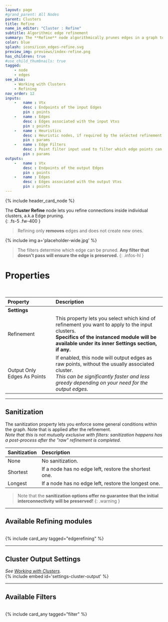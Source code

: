 ```yaml
---
layout: page
#grand_parent: All Nodes
parent: Clusters
title: Refine
name_in_editor: "Cluster : Refine"
subtitle: Algorithmic edge refinement
summary: The **Refine** node algorithmically prunes edges in a graph to enforce specific properties, allowing selection of refinement type and optional sanitization to restore edges based on predefined conditions.
color: blue
splash: icons/icon_edges-refine.svg
preview_img: previews/index-refine.png
has_children: true
#use_child_thumbnails: true
tagged:
    - node
    - edges
see_also: 
    - Working with Clusters
    - Refining
nav_order: 12
inputs:
    -   name : Vtx
        desc : Endpoints of the input Edges
        pin : points
    -   name : Edges
        desc : Edges associated with the input Vtxs
        pin : points
    -   name : Heuristics
        desc : Heuristic nodes, if required by the selected refinement.
        pin : params
    -   name : Edge Filters
        desc : Point filter input used to filter which edge points can be processed.
        pin : params
outputs:
    -   name : Vtx
        desc : Endpoints of the output Edges
        pin : points
    -   name : Edges
        desc : Edges associated with the output Vtxs
        pin : points
---
```


{% include header_card_node %}

The **Cluster Refine** node lets you refine connections inside individual clusters, a.k.a Edge pruning.  
{: .fs-5 .fw-400 } 

> Refining only **removes** edges and does not create new ones.

{% include img a='placeholder-wide.jpg' %}

> The filters determine which edge can be pruned. **Any filter that doesn't pass will ensure the edge is preserved.**
{: .infos-hl }

# Properties
<br>

| Property       | Description          |
|:-------------|:------------------|
|**Settings**||
| Refinement           | This property lets you select which kind of refinement you want to apply to the input clusters.<br>**Specifics of the instanced module will be available under its inner Settings section, if any.**  |
| Output Only Edges As Points | If enabled, this node will output edges as raw points, without the usually associated cluster.<br>*This can be significantly faster and less greedy depending on your need for the output edges.* |

---
## Sanitization
The sanitization property lets you enforce some general conditions within the graph. Note that is applied after the refinement.  
*Note that this is not mutually exclusive with filters: sanitization happens has a post-process after the "raw" refinement is completed.*

| Sanitization       | Description          |
|:-------------|:------------------|
| None           | No sanitization.  |
| Shortest           | If a node has no edge left, restore the shortest one.|
| Longest           | If a node has no edge left, restore the longest one.|

> Note that the **sanitization options offer no guarantee that the initial interconnectivity will be preserved!** 
{: .warning }

---
## Available Refining modules
<br>
{% include card_any tagged="edgerefining" %}

---
## Cluster Output Settings
*See [Working with Clusters](/PCGExtendedToolkit/doc-general/working-with-clusters.html).*
<br>
{% include embed id='settings-cluster-output' %}


---
## Available Filters
<br>
{% include card_any tagged="filter" %}
